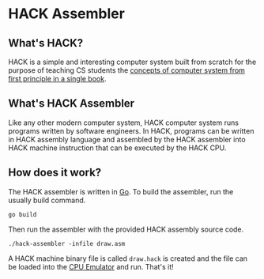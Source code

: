 # HACK Assembler

## What's HACK?

HACK is a simple and interesting computer system built from scratch for the purpose of teaching CS students the [concepts of computer system from first principle in a single book](https://www.nand2tetris.org/).

## What's HACK Assembler

Like any other modern computer system, HACK computer system runs programs written by software engineers. In HACK, programs can be written in HACK assembly language and assembled by the HACK assembler into HACK machine instruction that can be executed by the HACK CPU.

## How does it work?

The HACK assembler is written in [Go](https://golang.org/). To build the assembler, run the usually build command.

```shell
go build
```

Then run the assembler with the provided HACK assembly source code.

```shell
./hack-assembler -infile draw.asm
```

A HACK machine binary file is called `draw.hack` is created and the file can be loaded into the [CPU Emulator](https://www.nand2tetris.org/software) and run. That's it!

